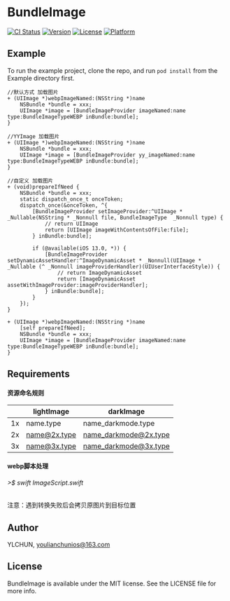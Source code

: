# BundleImage

[![CI Status](https://img.shields.io/travis/YLCHUN/BundleImage.svg?style=flat)](https://travis-ci.org/YLCHUN/BundleImage)
[![Version](https://img.shields.io/cocoapods/v/BundleImage.svg?style=flat)](https://cocoapods.org/pods/BundleImage)
[![License](https://img.shields.io/cocoapods/l/BundleImage.svg?style=flat)](https://cocoapods.org/pods/BundleImage)
[![Platform](https://img.shields.io/cocoapods/p/BundleImage.svg?style=flat)](https://cocoapods.org/pods/BundleImage)

## Example

To run the example project, clone the repo, and run `pod install` from the Example directory first.

```
//默认方式 加载图片
+ (UIImage *)webpImageNamed:(NSString *)name
    NSBundle *bundle = xxx;
    UIImage *image = [BundleImageProvider imageNamed:name type:BundleImageTypeWEBP inBundle:bundle];
}
```
```
//YYImage 加载图片
+ (UIImage *)webpImageNamed:(NSString *)name
    NSBundle *bundle = xxx;
    UIImage *image = [BundleImageProvider yy_imageNamed:name type:BundleImageTypeWEBP inBundle:bundle];
} 
```
```
//自定义 加载图片
+ (void)prepareIfNeed {
    NSBundle *bundle = xxx;
    static dispatch_once_t onceToken;
    dispatch_once(&onceToken, ^{
        [BundleImageProvider setImageProvider:^UIImage * _Nullable(NSString * _Nonnull file, BundleImageType  _Nonnull type) {
            // return UIImage
            return [UIImage imageWithContentsOfFile:file];
        } inBundle:bundle];
        
        if (@available(iOS 13.0, *)) {
            [BundleImageProvider setDynamicAssetHandler:^ImageDynamicAsset * _Nonnull(UIImage * _Nullable (^ _Nonnull imageProviderHandler)(UIUserInterfaceStyle)) {
                // return ImageDynamicAsset
                return [ImageDynamicAsset assetWithImageProvider:imageProviderHandler];
            } inBundle:bundle];
        }
    });
}

+ (UIImage *)webpImageNamed:(NSString *)name
    [self prepareIfNeed];
    NSBundle *bundle = xxx;
    UIImage *image = [BundleImageProvider imageNamed:name type:BundleImageTypeWEBP inBundle:bundle];
}
```
## Requirements

#### 资源命名规则

|       | lightImage     | darkImage     |
---- | ----- | ------ 
| 1x     | name.type     | name_darkmode.type     |
| 2x     | name@2x.type     | name_darkmode@2x.type     |
| 3x     | name@3x.type     | name_darkmode@3x.type     |

#### webp脚本处理
###### >$ swift ImageScript.swift
注意：遇到转换失败后会拷贝原图片到目标位置

## Author

YLCHUN, youlianchunios@163.com

## License

BundleImage is available under the MIT license. See the LICENSE file for more info.
